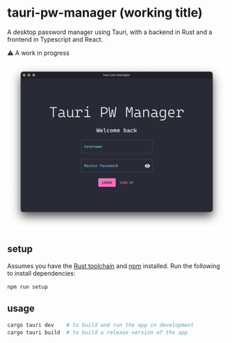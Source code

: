 # tauri-pw-manager (working title)
A desktop password manager using Tauri, with a backend in Rust and a frontend in Typescript and React.

:warning: A work in progress

![login page](./assets/login-page.png)

## setup
Assumes you have the [Rust toolchain](https://rustup.rs/) and [npm](https://www.npmjs.com/) installed. Run the following to install dependencies:

```bash
npm run setup
```

## usage
```bash
cargo tauri dev    # to build and run the app in development
cargo tauri build  # to build a release version of the app
```
